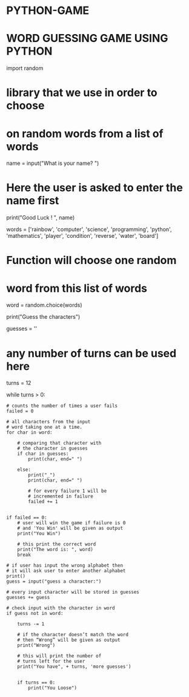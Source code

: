 # PYTHON-GAME

# WORD GUESSING GAME USING PYTHON 




import random
# library that we use in order to choose
# on random words from a list of words

name = input("What is your name? ")
# Here the user is asked to enter the name first

print("Good Luck ! ", name)

words = ['rainbow', 'computer', 'science', 'programming',
		'python', 'mathematics', 'player', 'condition',
		'reverse', 'water', 'board']

# Function will choose one random
# word from this list of words
word = random.choice(words)


print("Guess the characters")

guesses = ''

# any number of turns can be used here
turns = 12


while turns > 0:
	
	# counts the number of times a user fails
	failed = 0
	
	# all characters from the input
	# word taking one at a time.
	for char in word:
		
		# comparing that character with
		# the character in guesses
		if char in guesses:
			print(char, end=" ")
			
		else:
			print("_")
			print(char, end=" ")
			
			# for every failure 1 will be
			# incremented in failure
			failed += 1
			

	if failed == 0:
		# user will win the game if failure is 0
		# and 'You Win' will be given as output
		print("You Win")
		
		# this print the correct word
		print("The word is: ", word)
		break
	
	# if user has input the wrong alphabet then
	# it will ask user to enter another alphabet
	print()
	guess = input("guess a character:")
	
	# every input character will be stored in guesses
	guesses += guess
	
	# check input with the character in word
	if guess not in word:
		
		turns -= 1
		
		# if the character doesn’t match the word
		# then “Wrong” will be given as output
		print("Wrong")
		
		# this will print the number of
		# turns left for the user
		print("You have", + turns, 'more guesses')
		
		
		if turns == 0:
			print("You Loose")
